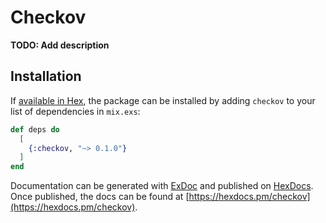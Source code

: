 # Checkov

**TODO: Add description**

## Installation

If [available in Hex](https://hex.pm/docs/publish), the package can be installed
by adding `checkov` to your list of dependencies in `mix.exs`:

```elixir
def deps do
  [
    {:checkov, "~> 0.1.0"}
  ]
end
```

Documentation can be generated with [ExDoc](https://github.com/elixir-lang/ex_doc)
and published on [HexDocs](https://hexdocs.pm). Once published, the docs can
be found at [https://hexdocs.pm/checkov](https://hexdocs.pm/checkov).

